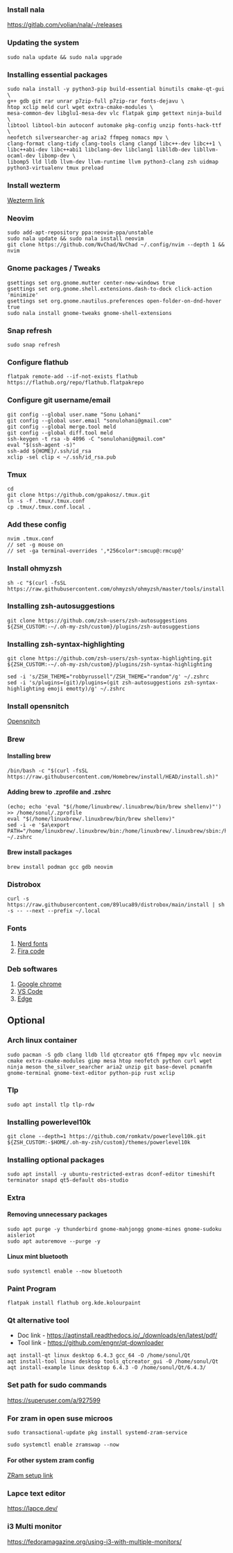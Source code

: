 ### Install nala
https://gitlab.com/volian/nala/-/releases

### Updating the system
```
sudo nala update && sudo nala upgrade
```

### Installing essential packages
```
sudo nala install -y python3-pip build-essential binutils cmake-qt-gui \
g++ gdb git rar unrar p7zip-full p7zip-rar fonts-dejavu \
htop xclip meld curl wget extra-cmake-modules \
mesa-common-dev libglu1-mesa-dev vlc flatpak gimp gettext ninja-build \
libtool libtool-bin autoconf automake pkg-config unzip fonts-hack-ttf \
neofetch silversearcher-ag aria2 ffmpeg nomacs mpv \
clang-format clang-tidy clang-tools clang clangd libc++-dev libc++1 \
libc++abi-dev libc++abi1 libclang-dev libclang1 liblldb-dev libllvm-ocaml-dev libomp-dev \
libomp5 lld lldb llvm-dev llvm-runtime llvm python3-clang zsh uidmap python3-virtualenv tmux preload
```

### Install wezterm
[Wezterm link](https://wezfurlong.org/wezterm/install/linux.html#installing-on-ubuntu-and-debian-based-systems)

### Neovim
```
sudo add-apt-repository ppa:neovim-ppa/unstable
sudo nala update && sudo nala install neovim
git clone https://github.com/NvChad/NvChad ~/.config/nvim --depth 1 && nvim
```

### Gnome packages / Tweaks
```
gsettings set org.gnome.mutter center-new-windows true
gsettings set org.gnome.shell.extensions.dash-to-dock click-action 'minimize'
gsettings set org.gnome.nautilus.preferences open-folder-on-dnd-hover true
sudo nala install gnome-tweaks gnome-shell-extensions
```

### Snap refresh
```
sudo snap refresh
```

### Configure flathub
```
flatpak remote-add --if-not-exists flathub https://flathub.org/repo/flathub.flatpakrepo
```

### Configure git username/email
```
git config --global user.name "Sonu Lohani"
git config --global user.email "sonulohani@gmail.com"
git config --global merge.tool meld
git config --global diff.tool meld
ssh-keygen -t rsa -b 4096 -C "sonulohani@gmail.com"
eval "$(ssh-agent -s)"
ssh-add ${HOME}/.ssh/id_rsa
xclip -sel clip < ~/.ssh/id_rsa.pub
```

### Tmux
```
cd
git clone https://github.com/gpakosz/.tmux.git
ln -s -f .tmux/.tmux.conf
cp .tmux/.tmux.conf.local .
```

### Add these config 
```
nvim .tmux.conf
// set -g mouse on
// set -ga terminal-overrides ',*256color*:smcup@:rmcup@'
```

### Install ohmyzsh
```
sh -c "$(curl -fsSL https://raw.githubusercontent.com/ohmyzsh/ohmyzsh/master/tools/install.sh)"
```

### Installing zsh-autosuggestions
```
git clone https://github.com/zsh-users/zsh-autosuggestions ${ZSH_CUSTOM:-~/.oh-my-zsh/custom}/plugins/zsh-autosuggestions
```

### Installing zsh-syntax-highlighting
```
git clone https://github.com/zsh-users/zsh-syntax-highlighting.git ${ZSH_CUSTOM:-~/.oh-my-zsh/custom}/plugins/zsh-syntax-highlighting
```

```
sed -i 's/ZSH_THEME="robbyrussell"/ZSH_THEME="random"/g' ~/.zshrc
sed -i 's/plugins=(git)/plugins=(git zsh-autosuggestions zsh-syntax-highlighting emoji emotty)/g' ~/.zshrc
```

### Install opensnitch
[Opensnitch](https://github.com/evilsocket/opensnitch)

### Brew

#### Installing brew
```
/bin/bash -c "$(curl -fsSL https://raw.githubusercontent.com/Homebrew/install/HEAD/install.sh)"
```

#### Adding brew to .zprofile and .zshrc
```
(echo; echo 'eval "$(/home/linuxbrew/.linuxbrew/bin/brew shellenv)"') >> /home/sonul/.zprofile
eval "$(/home/linuxbrew/.linuxbrew/bin/brew shellenv)"
sed -i -e '$a\export PATH="/home/linuxbrew/.linuxbrew/bin:/home/linuxbrew/.linuxbrew/sbin:/home/sonul/.local/bin:$PATH"' ~/.zshrc
```

#### Brew install packages
```
brew install podman gcc gdb neovim
```

### Distrobox
```
curl -s https://raw.githubusercontent.com/89luca89/distrobox/main/install | sh -s -- --next --prefix ~/.local
```

### Fonts
1. [Nerd fonts](https://www.nerdfonts.com/font-downloads)
2. [Fira code](https://github.com/tonsky/FiraCode)

### Deb softwares
1. [Google chrome](https://www.google.com/intl/en_in/chrome/)
2. [VS Code](https://code.visualstudio.com/)
3. [Edge](https://www.microsoft.com/en-gb/edge)

## Optional

### Arch linux container
```
sudo pacman -S gdb clang lldb lld qtcreator qt6 ffmpeg mpv vlc neovim cmake extra-cmake-modules gimp mesa htop neofetch python curl wget ninja meson the_silver_searcher aria2 unzip git base-devel pcmanfm gnome-terminal gnome-text-editor python-pip rust xclip
```

### Tlp
```
sudo apt install tlp tlp-rdw
```

### Installing powerlevel10k
```
git clone --depth=1 https://github.com/romkatv/powerlevel10k.git ${ZSH_CUSTOM:-$HOME/.oh-my-zsh/custom}/themes/powerlevel10k
```

<!-- To remove apt key deprecated warning due to above commands follow the instruction here: 
https://askubuntu.com/questions/1398344/apt-key-deprecation-warning-when-updating-system -->

### Installing optional packages
```
sudo apt install -y ubuntu-restricted-extras dconf-editor timeshift terminator snapd qt5-default obs-studio
```

### Extra
#### Removing unnecessary packages
```
sudo apt purge -y thunderbird gnome-mahjongg gnome-mines gnome-sudoku aisleriot
sudo apt autoremove --purge -y
```

#### Linux mint bluetooth
```
sudo systemctl enable --now bluetooth
```

### Paint Program
```
flatpak install flathub org.kde.kolourpaint
```
### Qt alternative tool
 - Doc link - https://aqtinstall.readthedocs.io/_/downloads/en/latest/pdf/
 - Tool link - https://github.com/engnr/qt-downloader
```
aqt install-qt linux desktop 6.4.3 gcc_64 -O /home/sonul/Qt
aqt install-tool linux desktop tools_qtcreator_gui -O /home/sonul/Qt
aqt install-example linux desktop 6.4.3 -O /home/sonul/Qt/6.4.3/
```

### Set path for sudo commands 
https://superuser.com/a/927599

### For zram in open suse microos
```
sudo transactional-update pkg install systemd-zram-service
```
```
sudo systemctl enable zramswap --now
```
#### For other system zram config
[ZRam setup link](https://fosspost.org/enable-zram-on-linux-better-system-performance/)

### Lapce text editor
https://lapce.dev/

### i3 Multi monitor 
https://fedoramagazine.org/using-i3-with-multiple-monitors/
